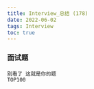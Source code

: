 ```yaml
---
title: Interview_总结 (178)
date: 2022-06-02
tags: Interview
toc: true
---
```


### 面试题
    别看了 这就是你的题
    TOP100

<!-- more -->

#### 






